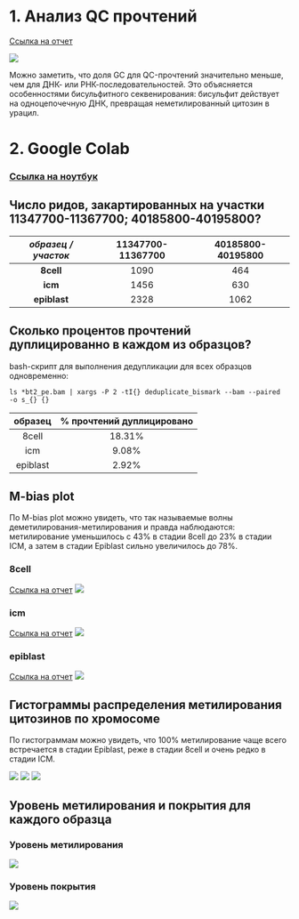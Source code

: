 # 1. Анализ QC прочтений
[Ссылка на отчет](fastqc/SRR5836475_1_fastqc.html)

![](images/fastqc.png)

Можно заметить, что доля GC для QC-прочтений значительно меньше, чем для ДНК- или РНК-последовательностей. Это объясняется особенностями бисульфитного секвенирования: бисульфит действует на одноцепочечную ДНК, превращая неметилированный цитозин в урацил.

# 2. Google Colab
### [Ссылка на ноутбук](https://colab.research.google.com/drive/1P6IhEQEEP3xIeB0i0m0KzHNYSH4Bf945?usp=sharing)

## Число ридов, закартированных на участки 11347700-11367700; 40185800-40195800?
| _образец / участок_ | **11347700-11367700** | **40185800-40195800** |
|:-------------------:|:---------------------:|:---------------------:|
|      **8cell**      |          1090         |          464          |
|       **icm**       |          1456         |          630          |
|     **epiblast**    |          2328         |          1062         |
## Сколько процентов прочтений дуплицированно в каждом из образцов?
bash-скрипт для выполнения дедупликации для всех образцов одновременно:
```
ls *bt2_pe.bam | xargs -P 2 -tI{} deduplicate_bismark --bam --paired  -o s_{} {}
```
| **образец** | **% прочтений дуплицировано** |
|:-----------:|:-----------------------------:|
|    8cell    |             18.31%            |
|     icm     |             9.08%             |
|   epiblast  |             2.92%             |
## M-bias plot
По M-bias plot можно увидеть, что так называемые волны деметилирования-метилирования и правда наблюдаются: метилирование уменьшилось с 43% в стадии 8cell до 23% в стадии ICM, а затем в стадии Epiblast сильно увеличилось до 78%.
### 8cell
[Ссылка на отчет](reports/SRR5836473_1_bismark_bt2_PE_report.html)
![](images/8cell_mbias.png)
### icm
[Ссылка на отчет](reports/SRR5836475_1_bismark_bt2_PE_report.html)
![](images/icm_mbias.png)
### epiblast
[Ссылка на отчет](reports/SRR3824222_1_bismark_bt2_PE_report.html)
![](images/epiblast_mbias.png)
## Гистограммы распределения метилирования цитозинов по хромосоме
По гистограммам можно увидеть, что 100% метилирование чаще всего встречается в стадии Epiblast, реже в стадии 8cell и очень редко в стадии ICM.

![](images/8cell.png)
![](images/icm.png)
![](images/epiblast.png)
## Уровень метилирования и покрытия для каждого образца
### Уровень метилирования
![](images/image_meth.png)
### Уровень покрытия
![](images/image_cov.png)